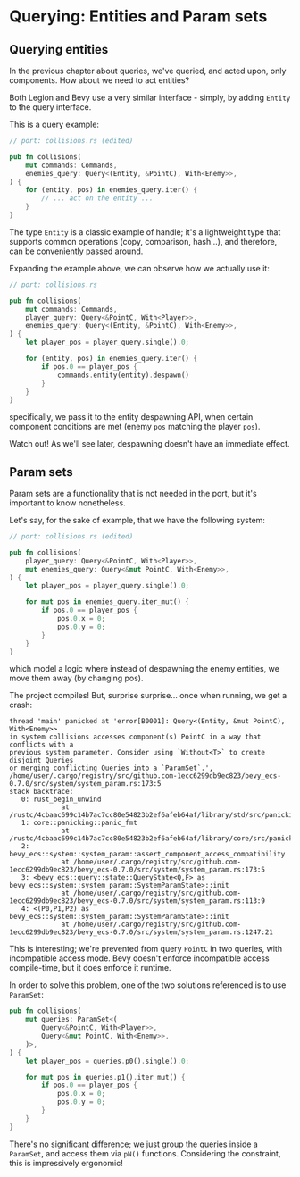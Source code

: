 # Querying: Entities and Param sets

## Querying entities

In the previous chapter about queries, we've queried, and acted upon, only components. How about we need to act entities?

Both Legion and Bevy use a very similar interface - simply, by adding `Entity` to the query interface.

This is a query example:

```rs
// port: collisions.rs (edited)

pub fn collisions(
    mut commands: Commands,
    enemies_query: Query<(Entity, &PointC), With<Enemy>>,
) {
    for (entity, pos) in enemies_query.iter() {
        // ... act on the entity ...
    }
}
```

The type `Entity` is a classic example of handle; it's a lightweight type that supports common operations (copy, comparison, hash...), and therefore, can be conveniently passed around.

Expanding the example above, we can observe how we actually use it:

```rs
// port: collisions.rs

pub fn collisions(
    mut commands: Commands,
    player_query: Query<&PointC, With<Player>>,
    enemies_query: Query<(Entity, &PointC), With<Enemy>>,
) {
    let player_pos = player_query.single().0;

    for (entity, pos) in enemies_query.iter() {
        if pos.0 == player_pos {
            commands.entity(entity).despawn()
        }
    }
}
```

specifically, we pass it to the entity despawning API, when certain component conditions are met (enemy `pos` matching the player `pos`).

Watch out! As we'll see later, despawning doesn't have an immediate effect.

## Param sets

Param sets are a functionality that is not needed in the port, but it's important to know nonetheless.

Let's say, for the sake of example, that we have the following system:

```rs
// port: collisions.rs (edited)

pub fn collisions(
    player_query: Query<&PointC, With<Player>>,
    mut enemies_query: Query<&mut PointC, With<Enemy>>,
) {
    let player_pos = player_query.single().0;

    for mut pos in enemies_query.iter_mut() {
        if pos.0 == player_pos {
            pos.0.x = 0;
            pos.0.y = 0;
        }
    }
}
```

which model a logic where instead of despawning the enemy entities, we move them away (by changing pos).

The project compiles! But, surprise surprise... once when running, we get a crash:

```
thread 'main' panicked at 'error[B0001]: Query<(Entity, &mut PointC), With<Enemy>>
in system collisions accesses component(s) PointC in a way that conflicts with a
previous system parameter. Consider using `Without<T>` to create disjoint Queries
or merging conflicting Queries into a `ParamSet`.', /home/user/.cargo/registry/src/github.com-1ecc6299db9ec823/bevy_ecs-0.7.0/src/system/system_param.rs:173:5
stack backtrace:
   0: rust_begin_unwind
             at /rustc/4cbaac699c14b7ac7cc80e54823b2ef6afeb64af/library/std/src/panicking.rs:584:5
   1: core::panicking::panic_fmt
             at /rustc/4cbaac699c14b7ac7cc80e54823b2ef6afeb64af/library/core/src/panicking.rs:142:14
   2: bevy_ecs::system::system_param::assert_component_access_compatibility
             at /home/user/.cargo/registry/src/github.com-1ecc6299db9ec823/bevy_ecs-0.7.0/src/system/system_param.rs:173:5
   3: <bevy_ecs::query::state::QueryState<Q,F> as bevy_ecs::system::system_param::SystemParamState>::init
             at /home/user/.cargo/registry/src/github.com-1ecc6299db9ec823/bevy_ecs-0.7.0/src/system/system_param.rs:113:9
   4: <(P0,P1,P2) as bevy_ecs::system::system_param::SystemParamState>::init
             at /home/user/.cargo/registry/src/github.com-1ecc6299db9ec823/bevy_ecs-0.7.0/src/system/system_param.rs:1247:21
```

This is interesting; we're prevented from query `PointC` in two queries, with incompatible access mode. Bevy doesn't enforce incompatible access compile-time, but it does enforce it runtime.

In order to solve this problem, one of the two solutions referenced is to use `ParamSet`:

```rs
pub fn collisions(
    mut queries: ParamSet<(
        Query<&PointC, With<Player>>,
        Query<&mut PointC, With<Enemy>>,
    )>,
) {
    let player_pos = queries.p0().single().0;

    for mut pos in queries.p1().iter_mut() {
        if pos.0 == player_pos {
            pos.0.x = 0;
            pos.0.y = 0;
        }
    }
}
```

There's no significant difference; we just group the queries inside a `ParamSet`, and access them via `pN()` functions. Considering the constraint, this is impressively ergonomic!
